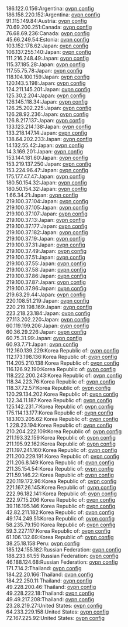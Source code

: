 186.122.0.156:Argentina: [ovpn config](vpn/186_122_0_156.ovpn)  
186.158.220.152:Argentina: [ovpn config](vpn/186_158_220_152.ovpn)  
91.115.149.84:Austria: [ovpn config](vpn/91_115_149_84.ovpn)  
70.69.200.251:Canada: [ovpn config](vpn/70_69_200_251.ovpn)  
76.68.69.236:Canada: [ovpn config](vpn/76_68_69_236.ovpn)  
45.66.249.54:Estonia: [ovpn config](vpn/45_66_249_54.ovpn)  
103.152.178.62:Japan: [ovpn config](vpn/103_152_178_62.ovpn)  
106.137.255.140:Japan: [ovpn config](vpn/106_137_255_140.ovpn)  
111.216.248.49:Japan: [ovpn config](vpn/111_216_248_49.ovpn)  
115.37.185.28:Japan: [ovpn config](vpn/115_37_185_28.ovpn)  
117.55.75.78:Japan: [ovpn config](vpn/117_55_75_78.ovpn)  
118.104.100.159:Japan: [ovpn config](vpn/118_104_100_159.ovpn)  
120.143.5.198:Japan: [ovpn config](vpn/120_143_5_198.ovpn)  
124.211.145.201:Japan: [ovpn config](vpn/124_211_145_201.ovpn)  
125.30.2.204:Japan: [ovpn config](vpn/125_30_2_204.ovpn)  
126.145.118.34:Japan: [ovpn config](vpn/126_145_118_34.ovpn)  
126.25.202.225:Japan: [ovpn config](vpn/126_25_202_225.ovpn)  
126.28.92.236:Japan: [ovpn config](vpn/126_28_92_236.ovpn)  
126.8.217.137:Japan: [ovpn config](vpn/126_8_217_137.ovpn)  
133.123.214.138:Japan: [ovpn config](vpn/133_123_214_138.ovpn)  
133.218.147.14:Japan: [ovpn config](vpn/133_218_147_14.ovpn)  
138.64.202.233:Japan: [ovpn config](vpn/138_64_202_233.ovpn)  
14.132.55.42:Japan: [ovpn config](vpn/14_132_55_42.ovpn)  
14.3.169.201:Japan: [ovpn config](vpn/14_3_169_201.ovpn)  
153.144.181.60:Japan: [ovpn config](vpn/153_144_181_60.ovpn)  
153.219.137.250:Japan: [ovpn config](vpn/153_219_137_250.ovpn)  
153.224.96.47:Japan: [ovpn config](vpn/153_224_96_47.ovpn)  
175.177.47.47:Japan: [ovpn config](vpn/175_177_47_47.ovpn)  
180.50.154.32:Japan: [ovpn config](vpn/180_50_154_32.ovpn)  
180.50.154.32:Japan: [ovpn config](vpn/180_50_154_32.ovpn)  
1.66.34.21:Japan: [ovpn config](vpn/1_66_34_21.ovpn)  
219.100.37.104:Japan: [ovpn config](vpn/219_100_37_104.ovpn)  
219.100.37.105:Japan: [ovpn config](vpn/219_100_37_105.ovpn)  
219.100.37.107:Japan: [ovpn config](vpn/219_100_37_107.ovpn)  
219.100.37.13:Japan: [ovpn config](vpn/219_100_37_13.ovpn)  
219.100.37.177:Japan: [ovpn config](vpn/219_100_37_177.ovpn)  
219.100.37.182:Japan: [ovpn config](vpn/219_100_37_182.ovpn)  
219.100.37.19:Japan: [ovpn config](vpn/219_100_37_19.ovpn)  
219.100.37.31:Japan: [ovpn config](vpn/219_100_37_31.ovpn)  
219.100.37.49:Japan: [ovpn config](vpn/219_100_37_49.ovpn)  
219.100.37.51:Japan: [ovpn config](vpn/219_100_37_51.ovpn)  
219.100.37.55:Japan: [ovpn config](vpn/219_100_37_55.ovpn)  
219.100.37.58:Japan: [ovpn config](vpn/219_100_37_58.ovpn)  
219.100.37.86:Japan: [ovpn config](vpn/219_100_37_86.ovpn)  
219.100.37.87:Japan: [ovpn config](vpn/219_100_37_87.ovpn)  
219.100.37.96:Japan: [ovpn config](vpn/219_100_37_96.ovpn)  
219.63.29.44:Japan: [ovpn config](vpn/219_63_29_44.ovpn)  
220.108.51.219:Japan: [ovpn config](vpn/220_108_51_219.ovpn)  
220.219.198.169:Japan: [ovpn config](vpn/220_219_198_169.ovpn)  
223.218.23.184:Japan: [ovpn config](vpn/223_218_23_184.ovpn)  
27.113.202.220:Japan: [ovpn config](vpn/27_113_202_220.ovpn)  
60.119.199.206:Japan: [ovpn config](vpn/60_119_199_206.ovpn)  
60.36.29.226:Japan: [ovpn config](vpn/60_36_29_226.ovpn)  
60.75.31.99:Japan: [ovpn config](vpn/60_75_31_99.ovpn)  
60.93.7.71:Japan: [ovpn config](vpn/60_93_7_71.ovpn)  
112.160.139.229:Korea Republic of: [ovpn config](vpn/112_160_139_229.ovpn)  
112.173.198.136:Korea Republic of: [ovpn config](vpn/112_173_198_136.ovpn)  
114.205.210.138:Korea Republic of: [ovpn config](vpn/114_205_210_138.ovpn)  
116.126.92.190:Korea Republic of: [ovpn config](vpn/116_126_92_190.ovpn)  
118.222.200.243:Korea Republic of: [ovpn config](vpn/118_222_200_243.ovpn)  
118.34.223.76:Korea Republic of: [ovpn config](vpn/118_34_223_76.ovpn)  
118.37.72.57:Korea Republic of: [ovpn config](vpn/118_37_72_57.ovpn)  
120.29.134.202:Korea Republic of: [ovpn config](vpn/120_29_134_202.ovpn)  
122.34.11.187:Korea Republic of: [ovpn config](vpn/122_34_11_187.ovpn)  
125.142.231.7:Korea Republic of: [ovpn config](vpn/125_142_231_7.ovpn)  
175.114.13.177:Korea Republic of: [ovpn config](vpn/175_114_13_177.ovpn)  
183.103.205.62:Korea Republic of: [ovpn config](vpn/183_103_205_62.ovpn)  
1.228.23.194:Korea Republic of: [ovpn config](vpn/1_228_23_194.ovpn)  
210.204.222.109:Korea Republic of: [ovpn config](vpn/210_204_222_109.ovpn)  
211.193.32.159:Korea Republic of: [ovpn config](vpn/211_193_32_159.ovpn)  
211.195.92.162:Korea Republic of: [ovpn config](vpn/211_195_92_162.ovpn)  
211.197.241.160:Korea Republic of: [ovpn config](vpn/211_197_241_160.ovpn)  
211.200.229.191:Korea Republic of: [ovpn config](vpn/211_200_229_191.ovpn)  
211.206.8.149:Korea Republic of: [ovpn config](vpn/211_206_8_149.ovpn)  
211.35.154.54:Korea Republic of: [ovpn config](vpn/211_35_154_54.ovpn)  
211.59.146.22:Korea Republic of: [ovpn config](vpn/211_59_146_22.ovpn)  
220.119.172.96:Korea Republic of: [ovpn config](vpn/220_119_172_96.ovpn)  
221.167.26.145:Korea Republic of: [ovpn config](vpn/221_167_26_145.ovpn)  
222.96.182.141:Korea Republic of: [ovpn config](vpn/222_96_182_141.ovpn)  
222.97.15.206:Korea Republic of: [ovpn config](vpn/222_97_15_206.ovpn)  
39.116.195.146:Korea Republic of: [ovpn config](vpn/39_116_195_146.ovpn)  
42.82.211.182:Korea Republic of: [ovpn config](vpn/42_82_211_182.ovpn)  
49.174.249.51:Korea Republic of: [ovpn config](vpn/49_174_249_51.ovpn)  
58.235.79.150:Korea Republic of: [ovpn config](vpn/58_235_79_150.ovpn)  
59.3.227.117:Korea Republic of: [ovpn config](vpn/59_3_227_117.ovpn)  
61.106.132.69:Korea Republic of: [ovpn config](vpn/61_106_132_69.ovpn)  
38.25.18.158:Peru: [ovpn config](vpn/38_25_18_158.ovpn)  
185.124.155.182:Russian Federation: [ovpn config](vpn/185_124_155_182.ovpn)  
188.233.61.55:Russian Federation: [ovpn config](vpn/188_233_61_55.ovpn)  
46.188.124.68:Russian Federation: [ovpn config](vpn/46_188_124_68.ovpn)  
171.7.14.2:Thailand: [ovpn config](vpn/171_7_14_2.ovpn)  
184.22.20.166:Thailand: [ovpn config](vpn/184_22_20_166.ovpn)  
184.22.250.11:Thailand: [ovpn config](vpn/184_22_250_11.ovpn)  
49.228.200.46:Thailand: [ovpn config](vpn/49_228_200_46.ovpn)  
49.228.222.18:Thailand: [ovpn config](vpn/49_228_222_18.ovpn)  
49.49.217.208:Thailand: [ovpn config](vpn/49_49_217_208.ovpn)  
23.28.219.27:United States: [ovpn config](vpn/23_28_219_27.ovpn)  
64.233.229.158:United States: [ovpn config](vpn/64_233_229_158.ovpn)  
72.167.225.92:United States: [ovpn config](vpn/72_167_225_92.ovpn)  
